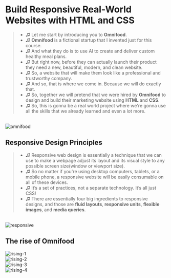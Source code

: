 # Build Responsive Real-World Websites with HTML and CSS

> - ♫ Let me start by introducing you to **Omnifood**.
> - ♫ **Omnifood** is a fictional startup that I invented just for this course.
> - ♫ And what they do is to use AI to create and deliver custom healthy meal plans.
> - ♫ But right now, before they can actually launch their product they need a new, beautiful, modern, and clean website.
> - ♫ So, a website that will make them look like a professional and trustworthy company.
> - ♫ And so, that is where we come in. Because we will do exactly that.
> - ♫ So, together we will pretend that we were hired by **Omnifood** to design and build their marketing website using **HTML** and **CSS**.
> - ♫ So, this is gonna be a real world project where we're gonna use all the skills that we already learned and even a lot more.

</br>

<img src="https://github.com/enesozmus/FinalJourney/blob/master/img/omnifood.png" alt="omnifood">

## Responsive Design Principles

> - ♫ Responsive web design is essentially a technique that we can use to make a webpage adjust its layout and its visual style to any possible screen size(window or viewport size).
> - ♫ So no matter if you're using desktop computers, tablets, or a mobile phone, a responsive website will be easily consumable on all of these devices.
> - ♫ It’s a set of practices, not a separate technology. It’s all just CSS!
> - ♫ There are essentially four big ingredients to responsive designs, and those are **fluid layouts**, **responsive units**, **flexible images**, and **media queries**.

</br>

<img src="https://github.com/enesozmus/FinalJourney/blob/master/img/responsive.png" alt="responsive">

## The rise of Omnifood

<img src="https://github.com/enesozmus/FinalJourney/blob/master/img/rising/rising-1.png" alt="rising-1">
</br>
<img src="https://github.com/enesozmus/FinalJourney/blob/master/img/rising/rising-2.png" alt="rising-2">
</br>
<img src="https://github.com/enesozmus/FinalJourney/blob/master/img/rising/rising-3.png" alt="rising-3">
</br>
<img src="https://github.com/enesozmus/FinalJourney/blob/master/img/rising/rising-4.png" alt="rising-4">
